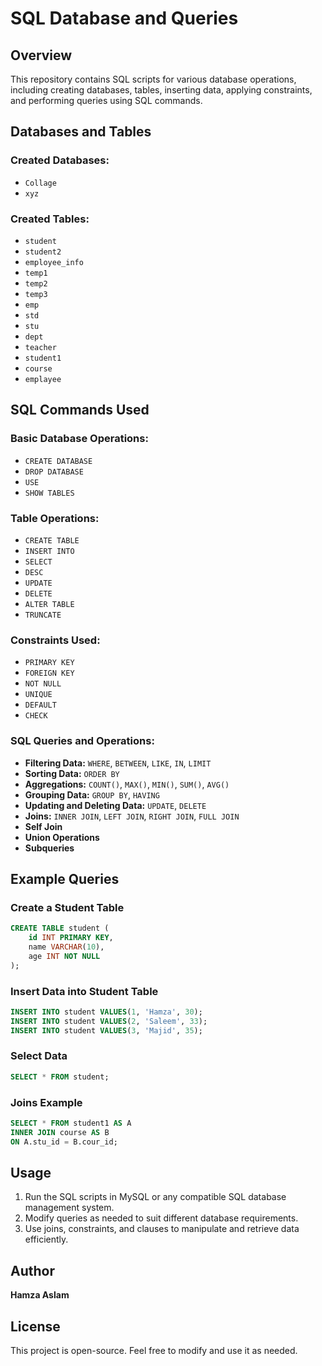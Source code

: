 # SQL Database and Queries

## Overview
This repository contains SQL scripts for various database operations, including creating databases, tables, inserting data, applying constraints, and performing queries using SQL commands.

## Databases and Tables
### Created Databases:
- `Collage`
- `xyz`

### Created Tables:
- `student`
- `student2`
- `employee_info`
- `temp1`
- `temp2`
- `temp3`
- `emp`
- `std`
- `stu`
- `dept`
- `teacher`
- `student1`
- `course`
- `emplayee`

## SQL Commands Used
### Basic Database Operations:
- `CREATE DATABASE`
- `DROP DATABASE`
- `USE`
- `SHOW TABLES`

### Table Operations:
- `CREATE TABLE`
- `INSERT INTO`
- `SELECT`
- `DESC`
- `UPDATE`
- `DELETE`
- `ALTER TABLE`
- `TRUNCATE`

### Constraints Used:
- `PRIMARY KEY`
- `FOREIGN KEY`
- `NOT NULL`
- `UNIQUE`
- `DEFAULT`
- `CHECK`

### SQL Queries and Operations:
- **Filtering Data:** `WHERE`, `BETWEEN`, `LIKE`, `IN`, `LIMIT`
- **Sorting Data:** `ORDER BY`
- **Aggregations:** `COUNT()`, `MAX()`, `MIN()`, `SUM()`, `AVG()`
- **Grouping Data:** `GROUP BY`, `HAVING`
- **Updating and Deleting Data:** `UPDATE`, `DELETE`
- **Joins:** `INNER JOIN`, `LEFT JOIN`, `RIGHT JOIN`, `FULL JOIN`
- **Self Join**
- **Union Operations**
- **Subqueries**

## Example Queries
### Create a Student Table
```sql
CREATE TABLE student (
    id INT PRIMARY KEY,
    name VARCHAR(10),
    age INT NOT NULL
);
```

### Insert Data into Student Table
```sql
INSERT INTO student VALUES(1, 'Hamza', 30);
INSERT INTO student VALUES(2, 'Saleem', 33);
INSERT INTO student VALUES(3, 'Majid', 35);
```

### Select Data
```sql
SELECT * FROM student;
```

### Joins Example
```sql
SELECT * FROM student1 AS A
INNER JOIN course AS B
ON A.stu_id = B.cour_id;
```

## Usage
1. Run the SQL scripts in MySQL or any compatible SQL database management system.
2. Modify queries as needed to suit different database requirements.
3. Use joins, constraints, and clauses to manipulate and retrieve data efficiently.

## Author
**Hamza Aslam**

## License
This project is open-source. Feel free to modify and use it as needed.

